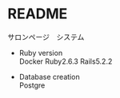 # README

サロンページ　システム

* Ruby version <br>
Docker Ruby2.6.3 Rails5.2.2

* Database creation <br>
Postgre


